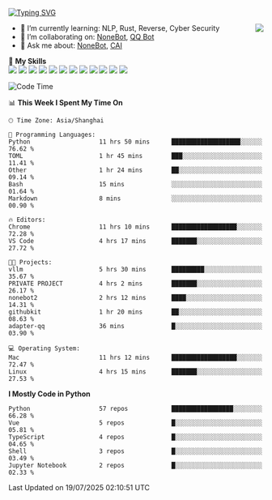 [![Typing SVG](https://readme-typing-svg.herokuapp.com?size=25&duration=2500&color=8C43EA&vCenter=true&width=200&height=40&lines=Hi+there+%F0%9F%91%8B%F0%9F%8F%BB;I'm+yanyongyu)](https://git.io/typing-svg)

<a href="#">
  <img align="right" src="https://github-readme-stats.vercel.app/api?username=yanyongyu&count_private=true&show_icons=true&bg_color=15,f2f7fd,E0EAFC" />
</a>

- 🌱 I’m currently learning: NLP, Rust, Reverse, Cyber Security
- 👯 I’m collaborating on: [NoneBot](https://github.com/nonebot), [QQ Bot](https://github.com/Mrs4s/go-cqhttp)
- 💬 Ask me about: [NoneBot](https://github.com/nonebot), [CAI](https://github.com/cscs181/CAI)

🌟 **My Skills**  
![](https://img.shields.io/badge/-Python-3e74a2?style=flat-square&logo=Python&logoColor=fff)
![](https://img.shields.io/badge/-TypeScript-3178C6?style=flat-square&logo=TypeScript&logoColor=fff)
![](https://img.shields.io/badge/-Vue-4fc08d?style=flat-square&logo=Vue.js&logoColor=fff)
![](https://img.shields.io/badge/-React-2d98ce?style=flat-square&logo=React&logoColor=fff)
![](https://img.shields.io/badge/-FastAPI-009688?style=flat-square&logo=FastAPI&logoColor=fff)
![](https://img.shields.io/badge/-Linux-000000?style=flat-square&logo=Linux&logoColor=fff)
![](https://img.shields.io/badge/-Docker-2496ED?style=flat-square&logo=Docker&logoColor=fff)
![](https://img.shields.io/badge/-Kubernetes-326CE5?style=flat-square&logo=Kubernetes&logoColor=fff)
![](https://img.shields.io/badge/-GitHub%20Actions-2088FF?style=flat-square&logo=GitHubActions&logoColor=fff)
![](https://img.shields.io/badge/-PostgreSQL-4169E1?style=flat-square&logo=PostgreSQL&logoColor=fff)
![](https://img.shields.io/badge/-Redis-DC382D?style=flat-square&logo=Redis&logoColor=fff)
![](https://img.shields.io/badge/-MongoDB-47A248?style=flat-square&logo=MongoDB&logoColor=fff)

<!--START_SECTION:waka-->
![Code Time](http://img.shields.io/badge/Code%20Time-7%2C743%20hrs%2053%20mins-blue)

📊 **This Week I Spent My Time On** 

```text
🕑︎ Time Zone: Asia/Shanghai

💬 Programming Languages: 
Python                   11 hrs 50 mins      ███████████████████░░░░░░   76.62 % 
TOML                     1 hr 45 mins        ███░░░░░░░░░░░░░░░░░░░░░░   11.41 % 
Other                    1 hr 24 mins        ██░░░░░░░░░░░░░░░░░░░░░░░   09.14 % 
Bash                     15 mins             ░░░░░░░░░░░░░░░░░░░░░░░░░   01.64 % 
Markdown                 8 mins              ░░░░░░░░░░░░░░░░░░░░░░░░░   00.90 % 

🔥 Editors: 
Chrome                   11 hrs 10 mins      ██████████████████░░░░░░░   72.28 % 
VS Code                  4 hrs 17 mins       ███████░░░░░░░░░░░░░░░░░░   27.72 % 

🐱‍💻 Projects: 
vllm                     5 hrs 30 mins       █████████░░░░░░░░░░░░░░░░   35.67 % 
PRIVATE PROJECT          4 hrs 2 mins        ███████░░░░░░░░░░░░░░░░░░   26.17 % 
nonebot2                 2 hrs 12 mins       ████░░░░░░░░░░░░░░░░░░░░░   14.31 % 
githubkit                1 hr 20 mins        ██░░░░░░░░░░░░░░░░░░░░░░░   08.63 % 
adapter-qq               36 mins             █░░░░░░░░░░░░░░░░░░░░░░░░   03.90 % 

💻 Operating System: 
Mac                      11 hrs 12 mins      ██████████████████░░░░░░░   72.47 % 
Linux                    4 hrs 15 mins       ███████░░░░░░░░░░░░░░░░░░   27.53 % 
```

**I Mostly Code in Python** 

```text
Python                   57 repos            █████████████████░░░░░░░░   66.28 % 
Vue                      5 repos             █░░░░░░░░░░░░░░░░░░░░░░░░   05.81 % 
TypeScript               4 repos             █░░░░░░░░░░░░░░░░░░░░░░░░   04.65 % 
Shell                    3 repos             █░░░░░░░░░░░░░░░░░░░░░░░░   03.49 % 
Jupyter Notebook         2 repos             █░░░░░░░░░░░░░░░░░░░░░░░░   02.33 % 
```




 Last Updated on 19/07/2025 02:10:51 UTC
<!--END_SECTION:waka-->
